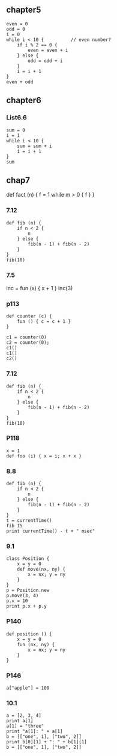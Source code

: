 ## chapter5

```
even = 0
odd = 0
i = 0
while i < 10 {          // even number?
    if i % 2 == 0 {
        even = even + i
    } else {
        odd = odd + i
    }
    i = i + 1
}
even + odd
```

## chapter6

### List6.6

```
sum = 0
i = 1
while i < 10 {
    sum = sum + i
    i = i + 1
}
sum
```

## chap7

def fact (n) {
    f = 1
    while m > 0 {
    f
    }
}

### 7.12

```
def fib (n) {
    if n < 2 {
        n
    } else {
        fib(n - 1) + fib(n - 2)
    }
}
fib(10)
```

### 7.5

inc = fun (x) { x + 1 }
inc(3)

### p113

```
def counter (c) {
    fun () { c = c + 1 }
}

c1 = counter(0)
c2 = counter(0);
c1()
c1()
c2()
```

### 7.12

```
def fib (n) {
    if n < 2 {
        n
    } else {
        fib(n - 1) + fib(n - 2)
    }
}
fib(10)
```
### P118

```
x = 1
def foo (i) { x = i; x + x }
```

### 8.8

```
def fib (n) {
    if n < 2 {
        n
    } else {
        fib(n - 1) + fib(n - 2)
    }
}
t = currentTime()
fib 15
print currentTime() - t + " msec"
```

### 9.1
```
class Position {
    x = y = 0
    def move(nx, ny) {
        x = nx; y = ny
    }
}
p = Position.new
p.move(3, 4)
p.x = 10
print p.x + p.y
```

### P140

```
def position () {
    x = y = 0
    fun (nx, ny) {
        x = nx; y = ny
    }
}
```

### P146

```
a["apple"] = 100
```

### 10.1

```
a = [2, 3, 4]
print a[1]
a[1] = "three"
print "a[1]: " + a[1]
b = [["one", 1], ["two", 2]]
print b[0][1] + ": " + b[1][1]
b = [["one", 1], ["two", 2]]
```
